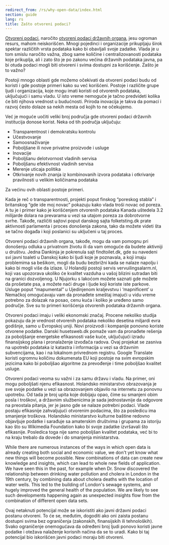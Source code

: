 ```yaml
---
redirect_from: /rs/why-open-data/index.html
section: guide
lang: rs
title: Zašto otvoreni podaci?
---
```


[Otvoreni podaci](/glossary/en/terms/open-data/), naročito [otvoreni podaci državnih organa](/glossary/en/terms/open-government/), jesu ogroman resurs, mahom neiskorišćen. Mnogi pojedinci i organizacije prikupljaju širok spektar različitih vrsta podataka kako bi obavljali svoje zadatke. Vlada je u tom smislu naročito važna, zbog same količine i centralizovanosti podataka koje prikuplja, ali i zato što je po zakonu većina državnih podataka javna, pa bi otuda podaci mogli biti otvoreni i svima dostupni za korišćenje. Zašto je to važno?

Postoji mnogo oblasti gde možemo očekivati da otvoreni podaci budu od koristi i gde postoje primeri kako su već korišćeni. Postoje i različite grupe ljudi i organizacija, koje mogu imati koristi od otvorenih podataka, uključujući i samu vladu. U isto vreme nemoguće je tačno predvideti kolika će biti njihova vrednost u budućnosti. Priroda inovacija je takva da pomaci i razvoj često dolaze sa nekih mesta od kojih to ne očekujemo.

Već je moguće uočiti veliki broj područja gde otvoreni podaci državnih institucija donose korist. Neka od tih područja uključuju:

-   Transparentnost i demokratsku kontrolu
-   Učestvovanje
-   Samoosnaživanje
-   Poboljšane ili nove privatne proizvode i usluge
-   Inovacije
-   Poboljšanu delotvornost vladinih servisa
-   Poboljšanu efektivnost vladinih servisa
-   Merenje uticaja politika
-   Otkrivanje novih znanja iz kombinovanih izvora podataka i otkrivanje pravilnosti u velikim količinama podataka

Za većinu ovih oblasti postoje primeri.

Kada je reč o transparentnosti, projekti poput finskog “poreskog stabla” i britanskog “gde ide moj novac” pokazuju kako vlada troši novac od poreza. A tu je i primer kako je korišćenjem otvorenih podataka Kanada uštedela 3.2 milijarde dolara na prevarama u vezi sa utajom poreza za dobrotvorne svrhe. Takođe, različiti sajtovi poput danskog sajta folketsting.dk prate aktivnosti parlamenta i proces donošenja zakona, tako da možete videti šta se tačno događa i koji poslanici su uključeni u taj proces.

Otvoreni podaci državnih organa, takođe, mogu da vam pomognu pri donošenju odluka u privatnom životu ili da vam omoguće da budete aktivniji u društvu. Jedna Dankinja je pokrenula sajt findtoilet.dk, gde su navedeni svi javni toaleti u Danskoj kako bi ljudi koje je poznavala, a koji imaju problemima sa bešikom, mogli da budu bezbrižni kada se nalaze napolju i kako bi mogli više da izlaze. U Holandiji postoji servis vervuilingsalarm.nl, koji vas upozorava ukoliko će kvalitet vazduha u vašoj blizini sutradan biti na granici dozvoljenog. U Njujorku s lakoćom možete saznati gde možete da prošetate psa, a možete naći druge i ljude koji koriste iste parkove. Usluge poput “mapumental” u Ujedinjenom kraljevstvu i ‘mapnificent’ u Nemačkoj omogućavaju vam da pronađete smeštaj imajući u vidu vreme potrebno za dolazak na posao, cenu kuća i koliko je uređeno samo područje. Sve su to primeri korišćenja otvorenih podataka državnih organa.

Otvoreni podaci imaju i veliki ekonomski značaj. Procene nekoliko studija pokazuju da je vrednost otvorenih podataka nekoliko desetina miljardi evra godišnje, samo u Evropskoj uniji. Novi proizvodi i kompanije ponovno koriste otvorene podatke. Danski husetsweb.dk pomaže vam da pronađete rešenja za poboljšanje energetske efikasnosti vaše kuće, uključujući izradu finansijskog plana i pronalaženje izvođača radova. Ovaj projekat se zasniva na upotrebi podataka iz katastra i informacija u vezi sa državnim subvencijama, kao i na lokalnom privrednom registru. Google Translate koristi ogromnu količinu dokumenata EU koji postoje na svim evropskim jezicima kako bi poboljšao algoritme za prevođenje i time poboljšao kvalitet usluge.

Otvoreni podaci veoma su važni i za samu državu i vladu. Na primer, oni mogu poboljšati njenu efikasnost. Holandsko ministarstvo obrazovanja je sve svoje podatke u vezi sa obrazovanjem objavilo na internetu za ponovnu upotrebu. Od tada je broj upita koje dobijaju opao, čime su smanjeni obim posla i troškovi, a državnim službenicima je sada jednostavnije da odgovore na preostala pitanja, jer je jasno gde se nalaze potrebni podaci. Vlade postaju efikasnije zahvaljujući otvorenim podacima, što za posledicu ima smanjenje troškova. Holandsko ministarstvo kulturne baštine redovno objavljuje podatke i sarađuje sa amaterskim društvima i grupama za istoriju kao što su Wikimedia Foundation kako bi svoje zadatke izvršavali što efikasnije. Posledica toga nije samo poboljšan kvalitet podataka, već bi to na kraju trebalo da dovede i do smanjenja ministarstva.

While there are numerous instances of the ways in which open data is already creating both social and economic value, we don't yet know what new things will become possible. New combinations of data can create new knowledge and insights, which can lead to whole new fields of application. We have seen this in the past, for example when Dr. Snow discovered the relationship between drinking water pollution and cholera in London in the 19th century, by combining data about cholera deaths with the location of water wells. This led to the building of London's sewage systems, and hugely improved the general health of the population. We are likely to see such developments happening again as unexpected insights flow from the combination of different open data sets.

Ovaj netaknuti potencijal može se iskoristiti ako javni državni podaci postanu otvoreni. To će se, međutim, dogoditi ako oni zaista postanu dostupni svima bez ograničenja (zakonskih, finansijskih ili tehnoloških). Svako ograničenje onemogućava da određeni broj ljudi ponovo koristi javne podatke i otežava nalaženje korisnih načina da se to uradi. Kako bi taj potencijal bio iskorišćen javni podaci moraju biti otvoreni.
